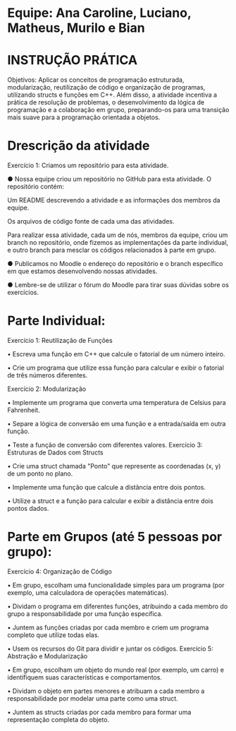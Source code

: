 # Equipe: Ana Caroline, Luciano, Matheus, Murilo e Bian 
# INSTRUÇÃO PRÁTICA

Objetivos: Aplicar os conceitos de programação estruturada, modularização, reutilização de código e organização de programas, utilizando structs e funções em C++. Além disso, a atividade incentiva a prática de resolução de problemas, o desenvolvimento da lógica de
programação e a colaboração em grupo, preparando-os para uma transição mais suave para a programação orientada a objetos.

# Drescrição da atividade

Exercício 1: Criamos um repositório para esta atividade.

● Nossa equipe criou um repositório no GitHub para esta atividade. O repositório contém:

Um README descrevendo a atividade e as informações dos membros da equipe.

Os arquivos de código fonte de cada uma das atividades.

Para realizar essa atividade, cada um de nós, membros da equipe, criou um branch no repositório, onde fizemos as implementações da parte individual, e outro branch para mesclar os códigos relacionados à parte em grupo.

● Publicamos no Moodle o endereço do repositório e o branch específico em que estamos desenvolvendo nossas atividades.

● Lembre-se de utilizar o fórum do Moodle para tirar suas dúvidas sobre os exercícios.

# Parte Individual:
Exercício 1: Reutilização de Funções

• Escreva uma função em C++ que calcule o fatorial de um número inteiro.

• Crie um programa que utilize essa função para calcular e exibir o fatorial de
três números diferentes.

Exercício 2: Modularização

• Implemente um programa que converta uma temperatura de Celsius para
Fahrenheit.

• Separe a lógica de conversão em uma função e a entrada/saída em outra
função.

• Teste a função de conversão com diferentes valores.
Exercício 3: Estruturas de Dados com Structs

• Crie uma struct chamada "Ponto" que represente as coordenadas (x, y) de um
ponto no plano.

• Implemente uma função que calcule a distância entre dois pontos.

• Utilize a struct e a função para calcular e exibir a distância entre dois pontos
dados.

# Parte em Grupos (até 5 pessoas por grupo):

Exercício 4: Organização de Código

• Em grupo, escolham uma funcionalidade simples para um programa (por
exemplo, uma calculadora de operações matemáticas).

• Dividam o programa em diferentes funções, atribuindo a cada membro do
grupo a responsabilidade por uma função específica.

• Juntem as funções criadas por cada membro e criem um programa completo
que utilize todas elas.

• Usem os recursos do Git para dividir e juntar os códigos.
Exercício 5: Abstração e Modularização

• Em grupo, escolham um objeto do mundo real (por exemplo, um carro) e
identifiquem suas características e comportamentos.

• Dividam o objeto em partes menores e atribuam a cada membro a
responsabilidade por modelar uma parte como uma struct.

• Juntem as structs criadas por cada membro para formar uma representação
completa do objeto.

